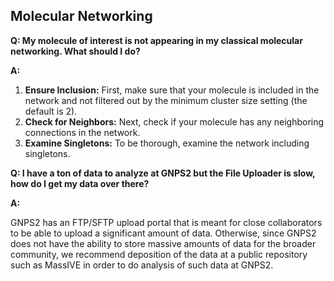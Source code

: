 ## Molecular Networking

**Q: My molecule of interest is not appearing in my classical molecular networking. What should I do?**

**A:**

1. **Ensure Inclusion:** First, make sure that your molecule is included in the network and not filtered out by the minimum cluster size setting (the default is 2).
2. **Check for Neighbors:** Next, check if your molecule has any neighboring connections in the network. 
3. **Examine Singletons:** To be thorough, examine the network including singletons.

**Q: I have a ton of data to analyze at GNPS2 but the File Uploader is slow, how do I get my data over there?**

**A:**

GNPS2 has an FTP/SFTP upload portal that is meant for close collaborators to be able to upload a significant amount of data. Otherwise, since GNPS2 does not have the ability to store massive amounts of data for the broader community, we recommend deposition of the data at a public repository such as MassIVE in order to do analysis of such data at GNPS2. 
